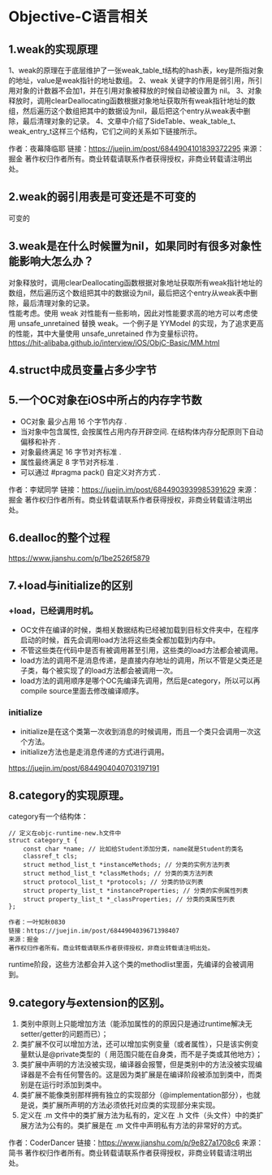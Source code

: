 # Objective-C语言相关
## 1.weak的实现原理
1、weak的原理在于底层维护了一张weak_table_t结构的hash表，key是所指对象的地址，value是weak指针的地址数组。
2、weak 关键字的作用是弱引用，所引用对象的计数器不会加1，并在引用对象被释放的时候自动被设置为 nil。
3、对象释放时，调用clearDeallocating函数根据对象地址获取所有weak指针地址的数组，然后遍历这个数组把其中的数据设为nil，最后把这个entry从weak表中删除，最后清理对象的记录。
4、文章中介绍了SideTable、weak_table_t、weak_entry_t这样三个结构，它们之间的关系如下链接所示。



作者：夜幕降临耶
链接：https://juejin.im/post/6844904101839372295
来源：掘金
著作权归作者所有。商业转载请联系作者获得授权，非商业转载请注明出处。
## 2.weak的弱引用表是可变还是不可变的
可变的

## 3.weak是在什么时候置为nil，如果同时有很多对象性能影响大怎么办？
对象释放时，调用clearDeallocating函数根据对象地址获取所有weak指针地址的数组，然后遍历这个数组把其中的数据设为nil，最后把这个entry从weak表中删除，最后清理对象的记录。  
性能考虑。使用 weak 对性能有一些影响，因此对性能要求高的地方可以考虑使用 unsafe_unretained 替换 weak。一个例子是 YYModel 的实现，为了追求更高的性能，其中大量使用 unsafe_unretained 作为变量标识符。  
https://hit-alibaba.github.io/interview/iOS/ObjC-Basic/MM.html

## 4.struct中成员变量占多少字节

## 5.一个OC对象在iOS中所占的内存字节数
* OC对象 最少占用 16 个字节内存 .
* 当对象中包含属性, 会按属性占用内存开辟空间. 在结构体内存分配原则下自动偏移和补齐 .
* 对象最终满足 16 字节对齐标准 .
* 属性最终满足 8 字节对齐标准 .
* 可以通过 #pragma pack() 自定义对齐方式 .

作者：李斌同学
链接：https://juejin.im/post/6844903939985391629
来源：掘金
著作权归作者所有。商业转载请联系作者获得授权，非商业转载请注明出处。

## 6.dealloc的整个过程
https://www.jianshu.com/p/1be2526f5879

## 7.+load与initialize的区别
### +load，已经调用时机。
* OC文件在编译的时候，类相关数据结构已经被加载到目标文件夹中，在程序启动的时候，首先会调用load方法将这些类全都加载到内存中。  
* 不管这些类在代码中是否有被调用甚至引用，这些类的load方法都会被调用。  
* load方法的调用不是消息传递，是直接内存地址的调用，所以不管是父类还是子类，每个被实现了的load方法都会被调用一次。  
* load方法的调用顺序是哪个OC先编译先调用，然后是category，所以可以再compile source里面去修改编译顺序。

### initialize
* initialize是在这个类第一次收到消息的时候调用，而且一个类只会调用一次这个方法。
* initialize方法也是走消息传递的方式进行调用。

https://juejin.im/post/6844904040703197191

## 8.category的实现原理。
category有一个结构体：
```
// 定义在objc-runtime-new.h文件中
struct category_t {
    const char *name; // 比如给Student添加分类，name就是Student的类名
    classref_t cls;
    struct method_list_t *instanceMethods; // 分类的实例方法列表
    struct method_list_t *classMethods; // 分类的类方法列表
    struct protocol_list_t *protocols; // 分类的协议列表
    struct property_list_t *instanceProperties; // 分类的实例属性列表
    struct property_list_t *_classProperties; // 分类的类属性列表
};

作者：一叶知秋0830
链接：https://juejin.im/post/6844904039671398407
来源：掘金
著作权归作者所有。商业转载请联系作者获得授权，非商业转载请注明出处。
```
runtime阶段，这些方法都会并入这个类的methodlist里面，先编译的会被调用到。

## 9.category与extension的区别。
1. 类别中原则上只能增加方法（能添加属性的的原因只是通过runtime解决无setter/getter的问题而已）；
2. 类扩展不仅可以增加方法，还可以增加实例变量（或者属性），只是该实例变量默认是@private类型的（
用范围只能在自身类，而不是子类或其他地方）；
3. 类扩展中声明的方法没被实现，编译器会报警，但是类别中的方法没被实现编译器是不会有任何警告的。这是因为类扩展是在编译阶段被添加到类中，而类别是在运行时添加到类中。
4. 类扩展不能像类别那样拥有独立的实现部分（@implementation部分），也就是说，类扩展所声明的方法必须依托对应类的实现部分来实现。
5. 定义在 .m 文件中的类扩展方法为私有的，定义在 .h 文件（头文件）中的类扩展方法为公有的。类扩展是在 .m 文件中声明私有方法的非常好的方式。

作者：CoderDancer
链接：https://www.jianshu.com/p/9e827a1708c6
来源：简书
著作权归作者所有。商业转载请联系作者获得授权，非商业转载请注明出处。
